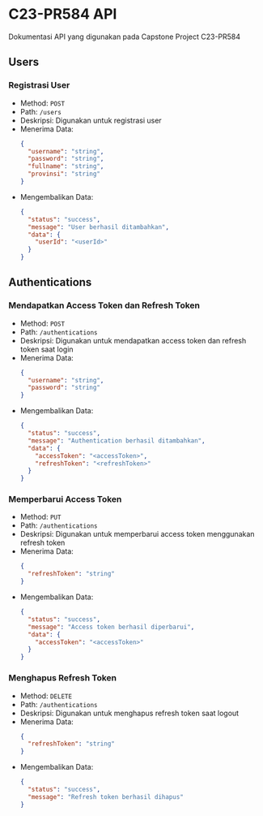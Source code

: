 # C23-PR584 API
Dokumentasi API yang digunakan pada Capstone Project C23-PR584


## Users

### Registrasi User

- Method: `POST`
- Path: `/users`
- Deskripsi: Digunakan untuk registrasi user
- Menerima Data:
  ```json
  {
    "username": "string",
    "password": "string",
    "fullname": "string",
    "provinsi": "string"
  }
  ```
- Mengembalikan Data:
  ```json
  {
    "status": "success",
    "message": "User berhasil ditambahkan",
    "data": {
      "userId": "<userId>"
    }
  }
  ```

## Authentications

### Mendapatkan Access Token dan Refresh Token

- Method: `POST`
- Path: `/authentications`
- Deskripsi: Digunakan untuk mendapatkan access token dan refresh token saat login
- Menerima Data:
  ```json
  {
    "username": "string",
    "password": "string"
  }
  ```
- Mengembalikan Data:
  ```json
  {
    "status": "success",
    "message": "Authentication berhasil ditambahkan",
    "data": {
      "accessToken": "<accessToken>",
      "refreshToken": "<refreshToken>"
    }
  }
  ```

### Memperbarui Access Token

- Method: `PUT`
- Path: `/authentications`
- Deskripsi: Digunakan untuk memperbarui access token menggunakan refresh token
- Menerima Data:
  ```json
  {
    "refreshToken": "string"
  }
  ```
- Mengembalikan Data:
  ```json
  {
    "status": "success",
    "message": "Access token berhasil diperbarui",
    "data": {
      "accessToken": "<accessToken>"
    }
  }
  ```

### Menghapus Refresh Token

- Method: `DELETE`
- Path: `/authentications`
- Deskripsi: Digunakan untuk menghapus refresh token saat logout
- Menerima Data:
  ```json
  {
    "refreshToken": "string"
  }
  ```
- Mengembalikan Data:
  ```json
  {
    "status": "success",
    "message": "Refresh token berhasil dihapus"
  }
  ```
